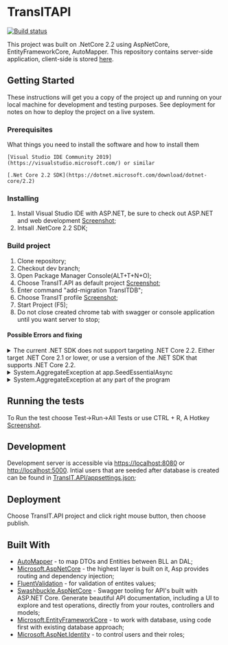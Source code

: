 # TransITAPI
[![Build status](https://ci.appveyor.com/api/projects/status/ijoktib4wnjmm9no?svg=true)](https://ci.appveyor.com/project/Vladacdc/transit-api)

This project was built on .NetCore 2.2 using AspNetCore, EntityFrameworkCore, AutoMapper.
This repository contains server-side application, client-side is stored [here](https://github.com/Vladacdc/TransIT.Client). 

## Getting Started

These instructions will get you a copy of the project up and running on your local machine for development and testing purposes.
See deployment for notes on how to deploy the project on a live system.

### Prerequisites

What things you need to install the software and how to install them

```
[Visual Studio IDE Community 2019](https://visualstudio.microsoft.com/) or similar

[.Net Core 2.2 SDK](https://dotnet.microsoft.com/download/dotnet-core/2.2)
```

### Installing

1) Install Visual Studio IDE with ASP.NET, be sure to check out ASP.NET and web development
[Screenshot](./images/PackageManagerConsole.jpg);
2) Intsall .NetCore 2.2 SDK;

### Build project
1) Clone repository;
2) Checkout dev branch;
3) Open Package Manager Console(ALT+T+N+O);
4) Choose TransIT.API as default project
[Screenshot](./images/PackageManagerConsole.jpg);
5) Enter command "add-migration TransITDB";
6) Choose TransIT profile
[Screenshot](./images/TransITProfile.jpg);
7) Start Project (F5);
8) Do not close created chrome tab with swagger or console application until you want server to stop;

#### Possible Errors and fixing
<details close>
<summary>The current .NET SDK does not support targeting .NET Core 2.2. Either target .NET Core 2.1 or lower, or use a version of the .NET SDK that supports .NET Core 2.2.</summary>
Install <a href="https://dotnet.microsoft.com/download/dotnet-core/2.2">.Net Core 2.2 SDK</a>;
</details>
<details close>
<summary>System.AggregateException at app.SeedEssentialAsync</summary>
You didn't create any migration for db, repeat 4th and 5th step of Getting Started
</details>
<details close>
<summary>System.AggregateException at any part of the program</summary>
Probably, You made changes to entities that need recreation of database.
To recreate database delete Migrations folder and database (CTRL+\, CTRL+S [Screenshot](./images/DeleteDB.jpg).)
Also this exception can occur if you violate database restrictions,
make sure that you understand requirements right and are using UnitOfWork properly.
</details>

## Running the tests

To Run the test choose Test->Run->All Tests or use CTRL + R, A Hotkey
[Screenshot](./images/RunTests.jpg).

## Development

Development server is accessible via [https://localhost:8080](https://localhost:8080) or [http://localhost:5000](http://localhost:5000).
Intial users that are seeded after database is created can be found in [TransIT.API/appsettings.json](TransIT.API/appsettings.json);

## Deployment

Choose TransIT.API project and click right mouse button, then choose publish.

## Built With

* [AutoMapper](https://automapper.org/) - to map DTOs and Entities between BLL an DAL;
* [Microsoft.AspNetCore](https://asp.net/) - the highest layer is built on it, Asp provides routing and dependency injection;
* [FluentValidation](https://fluentvalidation.net/) - for validation of entites values;
* [Swashbuckle.AspNetCore](https://github.com/domaindrivendev/Swashbuckle.AspNetCore) - Swagger tooling for API's built with ASP.NET Core.
Generate beautiful API documentation, including a UI to explore and test operations, directly from your routes, controllers and models;
* [Microsoft.EntityFrameworkCore](https://docs.microsoft.com/en-us/ef/core/) - to work with database, using code first with existing database approach;
* [Microsoft.AspNet.Identity](https://docs.microsoft.com/en-us/aspnet/identity/overview/getting-started/introduction-to-aspnet-identity) - to control users and their roles;
